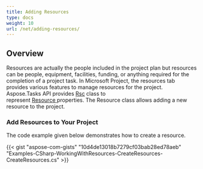 ```yaml
---
title: Adding Resources
type: docs
weight: 10
url: /net/adding-resources/
---
```


## **Overview**
Resources are actually the people included in the project plan but resources can be people, equipment, facilities, funding, or anything required for the completion of a project task. In Microsoft Project, the resources tab provides various features to manage resources for the project. Aspose.Tasks API provides [Rsc](https://apireference.aspose.com/cpp/tasks/class/aspose.tasks.rsc/) class to represent [Resource ](https://apireference.aspose.com/cpp/tasks/class/aspose.tasks.resource/)properties. The Resource class allows adding a new resource to the project. 
### **Add Resources to Your Project**
The code example given below demonstrates how to create a resource.

{{< gist "aspose-com-gists" "10d4de13018b7279cf03bab28ed78aeb" "Examples-CSharp-WorkingWithResources-CreateResources-CreateResources.cs" >}}

